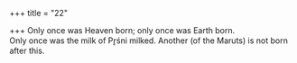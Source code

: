 +++
title = "22"

+++
Only once was Heaven born; only once was Earth born.  
Only once was the milk of Pr̥śni milked. Another (of the Maruts) is not  born after this.  